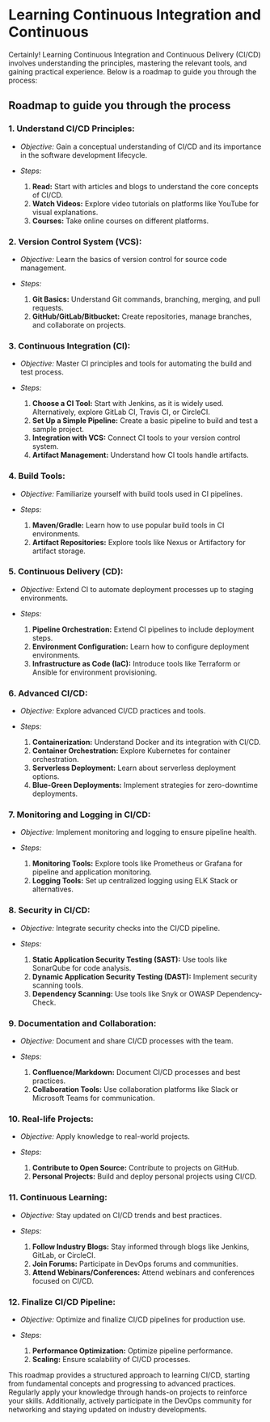 # Learning Continuous Integration and Continuous

Certainly! Learning Continuous Integration and Continuous Delivery (CI/CD) involves understanding the principles, mastering the relevant tools, and gaining practical experience. Below is a roadmap to guide you through the process:

## Roadmap to guide you through the process

### 1. **Understand CI/CD Principles:**

- _Objective:_ Gain a conceptual understanding of CI/CD and its importance in the software development lifecycle.

- _Steps:_
  1. **Read:** Start with articles and blogs to understand the core concepts of CI/CD.
  2. **Watch Videos:** Explore video tutorials on platforms like YouTube for visual explanations.
  3. **Courses:** Take online courses on different platforms.

### 2. **Version Control System (VCS):**

- _Objective:_ Learn the basics of version control for source code management.

- _Steps:_
  1. **Git Basics:** Understand Git commands, branching, merging, and pull requests.
  2. **GitHub/GitLab/Bitbucket:** Create repositories, manage branches, and collaborate on projects.

### 3. **Continuous Integration (CI):**

- _Objective:_ Master CI principles and tools for automating the build and test process.

- _Steps:_
  1. **Choose a CI Tool:** Start with Jenkins, as it is widely used. Alternatively, explore GitLab CI, Travis CI, or CircleCI.
  2. **Set Up a Simple Pipeline:** Create a basic pipeline to build and test a sample project.
  3. **Integration with VCS:** Connect CI tools to your version control system.
  4. **Artifact Management:** Understand how CI tools handle artifacts.

### 4. **Build Tools:**

- _Objective:_ Familiarize yourself with build tools used in CI pipelines.

- _Steps:_
  1. **Maven/Gradle:** Learn how to use popular build tools in CI environments.
  2. **Artifact Repositories:** Explore tools like Nexus or Artifactory for artifact storage.

### 5. **Continuous Delivery (CD):**

- _Objective:_ Extend CI to automate deployment processes up to staging environments.

- _Steps:_
  1. **Pipeline Orchestration:** Extend CI pipelines to include deployment steps.
  2. **Environment Configuration:** Learn how to configure deployment environments.
  3. **Infrastructure as Code (IaC):** Introduce tools like Terraform or Ansible for environment provisioning.

### 6. **Advanced CI/CD:**

- _Objective:_ Explore advanced CI/CD practices and tools.

- _Steps:_
  1. **Containerization:** Understand Docker and its integration with CI/CD.
  2. **Container Orchestration:** Explore Kubernetes for container orchestration.
  3. **Serverless Deployment:** Learn about serverless deployment options.
  4. **Blue-Green Deployments:** Implement strategies for zero-downtime deployments.

### 7. **Monitoring and Logging in CI/CD:**

- _Objective:_ Implement monitoring and logging to ensure pipeline health.

- _Steps:_
  1. **Monitoring Tools:** Explore tools like Prometheus or Grafana for pipeline and application monitoring.
  2. **Logging Tools:** Set up centralized logging using ELK Stack or alternatives.

### 8. **Security in CI/CD:**

- _Objective:_ Integrate security checks into the CI/CD pipeline.

- _Steps:_
  1. **Static Application Security Testing (SAST):** Use tools like SonarQube for code analysis.
  2. **Dynamic Application Security Testing (DAST):** Implement security scanning tools.
  3. **Dependency Scanning:** Use tools like Snyk or OWASP Dependency-Check.

### 9. **Documentation and Collaboration:**

- _Objective:_ Document and share CI/CD processes with the team.

- _Steps:_
  1. **Confluence/Markdown:** Document CI/CD processes and best practices.
  2. **Collaboration Tools:** Use collaboration platforms like Slack or Microsoft Teams for communication.

### 10. **Real-life Projects:**

- _Objective:_ Apply knowledge to real-world projects.

- _Steps:_
  1. **Contribute to Open Source:** Contribute to projects on GitHub.
  2. **Personal Projects:** Build and deploy personal projects using CI/CD.

### 11. **Continuous Learning:**

- _Objective:_ Stay updated on CI/CD trends and best practices.

- _Steps:_
  1. **Follow Industry Blogs:** Stay informed through blogs like Jenkins, GitLab, or CircleCI.
  2. **Join Forums:** Participate in DevOps forums and communities.
  3. **Attend Webinars/Conferences:** Attend webinars and conferences focused on CI/CD.

### 12. **Finalize CI/CD Pipeline:**

- _Objective:_ Optimize and finalize CI/CD pipelines for production use.

- _Steps:_
  1. **Performance Optimization:** Optimize pipeline performance.
  2. **Scaling:** Ensure scalability of CI/CD processes.

This roadmap provides a structured approach to learning CI/CD, starting from fundamental concepts and progressing to advanced practices. Regularly apply your knowledge through hands-on projects to reinforce your skills. Additionally, actively participate in the DevOps community for networking and staying updated on industry developments.

